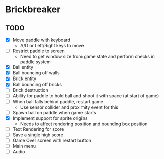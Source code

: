 # Brickbreaker

## TODO
- [x] Move paddle with keyboard
    - A/D or Left/Right keys to move
- [ ] Restrict paddle to screen
    - Need to get window size from game state and perform checks in paddle system
- [x] Ball entity
- [x] Ball bouncing off walls
- [x] Brick entity
- [x] Ball bouncing off bricks
- [ ] Brick destruction
- [ ] Ability for paddle to hold ball and shoot it with space (at start of game)
- [ ] When ball falls behind paddle, restart game
    - Use sensor collider and proximity event for this
- [ ] Spawn ball on paddle when game starts
- [x] Implement support for sprite origins
    - Needs to affect rendering position and bounding box position
- [ ] Text Rendering for score
- [ ] Save a single high score
- [ ] Game Over screen with restart button
- [ ] Main menu
- [ ] Audio